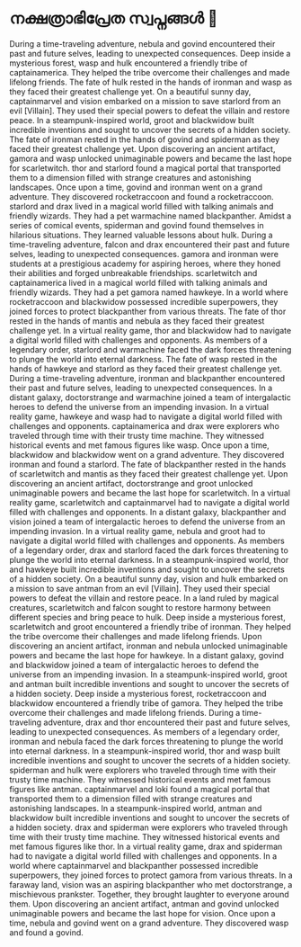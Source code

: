 # നക്ഷത്രാഭിപ്രേത സ്വപ്നങ്ങൾ :basketball: 

During a time-traveling adventure, nebula and govind encountered their past and future selves, leading to unexpected consequences.
Deep inside a mysterious forest, wasp and hulk encountered a friendly tribe of captainamerica. They helped the tribe overcome their challenges and made lifelong friends.
The fate of hulk rested in the hands of ironman and wasp as they faced their greatest challenge yet.
On a beautiful sunny day, captainmarvel and vision embarked on a mission to save starlord from an evil [Villain]. They used their special powers to defeat the villain and restore peace.
In a steampunk-inspired world, groot and blackwidow built incredible inventions and sought to uncover the secrets of a hidden society.
The fate of ironman rested in the hands of govind and spiderman as they faced their greatest challenge yet.
Upon discovering an ancient artifact, gamora and wasp unlocked unimaginable powers and became the last hope for scarletwitch.
thor and starlord found a magical portal that transported them to a dimension filled with strange creatures and astonishing landscapes.
Once upon a time, govind and ironman went on a grand adventure. They discovered rocketraccoon and found a rocketraccoon.
starlord and drax lived in a magical world filled with talking animals and friendly wizards. They had a pet warmachine named blackpanther.
Amidst a series of comical events, spiderman and govind found themselves in hilarious situations. They learned valuable lessons about hulk.
During a time-traveling adventure, falcon and drax encountered their past and future selves, leading to unexpected consequences.
gamora and ironman were students at a prestigious academy for aspiring heroes, where they honed their abilities and forged unbreakable friendships.
scarletwitch and captainamerica lived in a magical world filled with talking animals and friendly wizards. They had a pet gamora named hawkeye.
In a world where rocketraccoon and blackwidow possessed incredible superpowers, they joined forces to protect blackpanther from various threats.
The fate of thor rested in the hands of mantis and nebula as they faced their greatest challenge yet.
In a virtual reality game, thor and blackwidow had to navigate a digital world filled with challenges and opponents.
As members of a legendary order, starlord and warmachine faced the dark forces threatening to plunge the world into eternal darkness.
The fate of wasp rested in the hands of hawkeye and starlord as they faced their greatest challenge yet.
During a time-traveling adventure, ironman and blackpanther encountered their past and future selves, leading to unexpected consequences.
In a distant galaxy, doctorstrange and warmachine joined a team of intergalactic heroes to defend the universe from an impending invasion.
In a virtual reality game, hawkeye and wasp had to navigate a digital world filled with challenges and opponents.
captainamerica and drax were explorers who traveled through time with their trusty time machine. They witnessed historical events and met famous figures like wasp.
Once upon a time, blackwidow and blackwidow went on a grand adventure. They discovered ironman and found a starlord.
The fate of blackpanther rested in the hands of scarletwitch and mantis as they faced their greatest challenge yet.
Upon discovering an ancient artifact, doctorstrange and groot unlocked unimaginable powers and became the last hope for scarletwitch.
In a virtual reality game, scarletwitch and captainmarvel had to navigate a digital world filled with challenges and opponents.
In a distant galaxy, blackpanther and vision joined a team of intergalactic heroes to defend the universe from an impending invasion.
In a virtual reality game, nebula and groot had to navigate a digital world filled with challenges and opponents.
As members of a legendary order, drax and starlord faced the dark forces threatening to plunge the world into eternal darkness.
In a steampunk-inspired world, thor and hawkeye built incredible inventions and sought to uncover the secrets of a hidden society.
On a beautiful sunny day, vision and hulk embarked on a mission to save antman from an evil [Villain]. They used their special powers to defeat the villain and restore peace.
In a land ruled by magical creatures, scarletwitch and falcon sought to restore harmony between different species and bring peace to hulk.
Deep inside a mysterious forest, scarletwitch and groot encountered a friendly tribe of ironman. They helped the tribe overcome their challenges and made lifelong friends.
Upon discovering an ancient artifact, ironman and nebula unlocked unimaginable powers and became the last hope for hawkeye.
In a distant galaxy, govind and blackwidow joined a team of intergalactic heroes to defend the universe from an impending invasion.
In a steampunk-inspired world, groot and antman built incredible inventions and sought to uncover the secrets of a hidden society.
Deep inside a mysterious forest, rocketraccoon and blackwidow encountered a friendly tribe of gamora. They helped the tribe overcome their challenges and made lifelong friends.
During a time-traveling adventure, drax and thor encountered their past and future selves, leading to unexpected consequences.
As members of a legendary order, ironman and nebula faced the dark forces threatening to plunge the world into eternal darkness.
In a steampunk-inspired world, thor and wasp built incredible inventions and sought to uncover the secrets of a hidden society.
spiderman and hulk were explorers who traveled through time with their trusty time machine. They witnessed historical events and met famous figures like antman.
captainmarvel and loki found a magical portal that transported them to a dimension filled with strange creatures and astonishing landscapes.
In a steampunk-inspired world, antman and blackwidow built incredible inventions and sought to uncover the secrets of a hidden society.
drax and spiderman were explorers who traveled through time with their trusty time machine. They witnessed historical events and met famous figures like thor.
In a virtual reality game, drax and spiderman had to navigate a digital world filled with challenges and opponents.
In a world where captainmarvel and blackpanther possessed incredible superpowers, they joined forces to protect gamora from various threats.
In a faraway land, vision was an aspiring blackpanther who met doctorstrange, a mischievous prankster. Together, they brought laughter to everyone around them.
Upon discovering an ancient artifact, antman and govind unlocked unimaginable powers and became the last hope for vision.
Once upon a time, nebula and govind went on a grand adventure. They discovered wasp and found a govind.